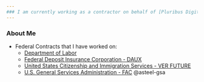 ```yaml
---
### I am currently working as a contractor on behalf of [Pluribus Digital](https://pluribusdigital.com/)
---
```


### About Me
- Federal Contracts that I have worked on:
  -   [Department of Labor](https://www.dol.gov/)
  -   [Federal Deposit Insurance Corporation - DAUX](https://www.fdic.gov/)
  -   [United States Citizenship and Immigration Services - VER FUTURE](https://www.uscis.gov/)
  -   [U.S. General Services Administration - FAC](https://github.com/GSA-TTS/FAC) @asteel-gsa
